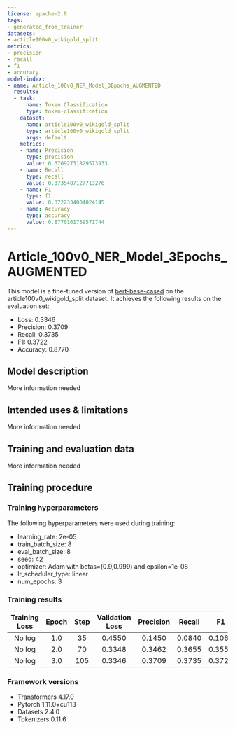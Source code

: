 ```yaml
---
license: apache-2.0
tags:
- generated_from_trainer
datasets:
- article100v0_wikigold_split
metrics:
- precision
- recall
- f1
- accuracy
model-index:
- name: Article_100v0_NER_Model_3Epochs_AUGMENTED
  results:
  - task:
      name: Token Classification
      type: token-classification
    dataset:
      name: article100v0_wikigold_split
      type: article100v0_wikigold_split
      args: default
    metrics:
    - name: Precision
      type: precision
      value: 0.37092731829573933
    - name: Recall
      type: recall
      value: 0.3735487127713276
    - name: F1
      type: f1
      value: 0.3722334004024145
    - name: Accuracy
      type: accuracy
      value: 0.8770161759571744
---
```


<!-- This model card has been generated automatically according to the information the Trainer had access to. You
should probably proofread and complete it, then remove this comment. -->

# Article_100v0_NER_Model_3Epochs_AUGMENTED

This model is a fine-tuned version of [bert-base-cased](https://huggingface.co/bert-base-cased) on the article100v0_wikigold_split dataset.
It achieves the following results on the evaluation set:
- Loss: 0.3346
- Precision: 0.3709
- Recall: 0.3735
- F1: 0.3722
- Accuracy: 0.8770

## Model description

More information needed

## Intended uses & limitations

More information needed

## Training and evaluation data

More information needed

## Training procedure

### Training hyperparameters

The following hyperparameters were used during training:
- learning_rate: 2e-05
- train_batch_size: 8
- eval_batch_size: 8
- seed: 42
- optimizer: Adam with betas=(0.9,0.999) and epsilon=1e-08
- lr_scheduler_type: linear
- num_epochs: 3

### Training results

| Training Loss | Epoch | Step | Validation Loss | Precision | Recall | F1     | Accuracy |
|:-------------:|:-----:|:----:|:---------------:|:---------:|:------:|:------:|:--------:|
| No log        | 1.0   | 35   | 0.4550          | 0.1450    | 0.0840 | 0.1064 | 0.8114   |
| No log        | 2.0   | 70   | 0.3348          | 0.3462    | 0.3655 | 0.3556 | 0.8763   |
| No log        | 3.0   | 105  | 0.3346          | 0.3709    | 0.3735 | 0.3722 | 0.8770   |


### Framework versions

- Transformers 4.17.0
- Pytorch 1.11.0+cu113
- Datasets 2.4.0
- Tokenizers 0.11.6
